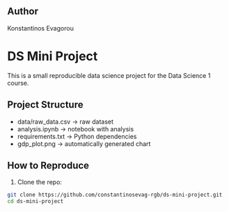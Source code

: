 ## Author
Konstantinos Evagorou

# DS Mini Project

This is a small reproducible data science project for the Data Science 1 course.

## Project Structure
- data/raw_data.csv → raw dataset
- analysis.ipynb → notebook with analysis
- requirements.txt → Python dependencies
- gdp_plot.png → automatically generated chart

## How to Reproduce
1. Clone the repo:
```bash
git clone https://github.com/constantinosevag-rgb/ds-mini-project.git
cd ds-mini-project


